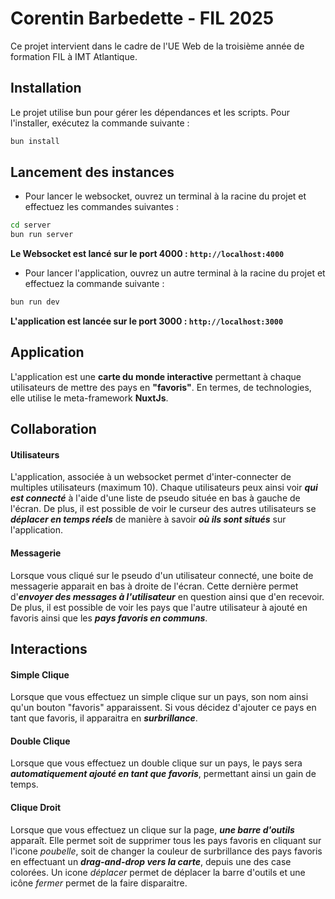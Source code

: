 # Corentin Barbedette - FIL 2025

Ce projet intervient dans le cadre de l'UE Web de la troisième année de formation FIL à IMT Atlantique.

## Installation

Le projet utilise bun pour gérer les dépendances et les scripts. Pour l'installer, exécutez la commande suivante :

```bash
bun install
```

## Lancement des instances

- Pour lancer le websocket, ouvrez un terminal à la racine du projet et effectuez les commandes suivantes :

```bash
cd server
bun run server
```

**Le Websocket est lancé sur le port 4000 : `http://localhost:4000`**

- Pour lancer l'application, ouvrez un autre terminal à la racine du projet et effectuez la commande suivante :

```bash
bun run dev
```

**L'application est lancée sur le port 3000 : `http://localhost:3000`**


## Application

L'application est une **carte du monde interactive** permettant à chaque utilisateurs de mettre des pays en **"favoris"**. 
En termes, de technologies, elle utilise le meta-framework **NuxtJs**.

## Collaboration
#### Utilisateurs
L'application, associée à un websocket permet d'inter-connecter de multiples utilisateurs (maximum 10). Chaque utilisateurs peux ainsi voir _**qui est connecté**_ à l'aide d'une liste de pseudo située en bas à gauche de l'écran. De plus, il est possible de voir le curseur des autres utilisateurs se **_déplacer en temps réels_** de manière à savoir **_où ils sont situés_** sur l'application. 
#### Messagerie
Lorsque vous cliqué sur le pseudo d'un utilisateur connecté, une boite de messagerie apparait en bas à droite de l'écran. Cette dernière permet d'**_envoyer des messages à l'utilisateur_** en question ainsi que d'en recevoir. De plus, il est possible de voir les pays que l'autre utilisateur à ajouté en favoris ainsi que les **_pays favoris en communs_**.

## Interactions
#### Simple Clique
Lorsque que vous effectuez un simple clique sur un pays, son nom ainsi qu'un bouton "favoris" apparaissent. Si vous décidez d'ajouter ce pays en tant que favoris, il apparaitra en **_surbrillance_**.
#### Double Clique
Lorsque que vous effectuez un double clique sur un pays, le pays sera **_automatiquement ajouté en tant que favoris_**, permettant ainsi un gain de temps.
#### Clique Droit
Lorsque que vous effectuez un clique sur la page, **_une barre d'outils_** apparaît. Elle permet soit de supprimer tous les pays favoris en cliquant sur l'icone _poubelle_, soit de changer la couleur de surbrillance des pays favoris en effectuant un **_drag-and-drop vers la carte_**, depuis une des case colorées. Un icone _déplacer_ permet de déplacer la barre d'outils et une icône _fermer_ permet de la faire disparaitre.


